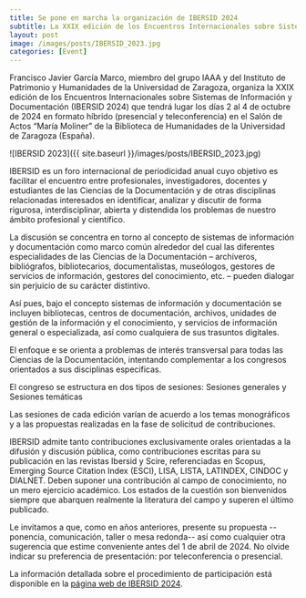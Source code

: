 ```yaml
---
title: Se pone en marcha la organización de IBERSID 2024
subtitle: La XXIX edición de los Encuentros Internacionales sobre Sistemas de Información y Documentación tendrá lugar los días 2 al 4 de octubre de 2024
layout: post
image: /images/posts/IBERSID_2023.jpg
categories: [Event]
---
```

Francisco Javier García Marco, miembro del grupo IAAA y del Instituto de Patrimonio y Humanidades de la Universidad de Zaragoza, organiza la XXIX edición de los Encuentros Internacionales sobre Sistemas de Información y Documentación (IBERSID 2024) que tendrá lugar los días 2 al 4 de octubre de 2024 en formato híbrido (presencial y teleconferencia) en el Salón de Actos “María Moliner” de la Biblioteca de Humanidades de la Universidad de Zaragoza (España).

![IBERSID 2023]({{ site.baseurl }}/images/posts/IBERSID_2023.jpg)

IBERSID es un foro internacional de periodicidad anual cuyo objetivo es facilitar el  encuentro entre profesionales, investigadores, docentes y estudiantes de las Ciencias de la Documentación y de otras disciplinas relacionadas interesados en identificar, analizar y discutir de forma rigurosa, interdisciplinar, abierta y distendida los problemas de nuestro ámbito profesional y científico.

La discusión se concentra en torno al concepto de sistemas de información y documentación como marco común alrededor del cual las diferentes especialidades de las Ciencias de la Documentación – archiveros, bibliógrafos, bibliotecarios, documentalistas, museólogos, gestores de servicios de información, gestores del conocimiento, etc. – pueden dialogar sin perjuicio de su carácter distintivo.

Así pues, bajo el concepto sistemas de información y documentación se incluyen bibliotecas, centros de documentación, archivos, unidades de gestión de la información y el conocimiento, y servicios de información general o especializada, así como cualquiera de sus trasuntos digitales.

El enfoque e se orienta a problemas de interés transversal para todas las Ciencias de la Documentación, intentando complementar a los congresos orientados a sus disciplinas especificas.

El congreso se estructura en dos tipos de sesiones: Sesiones generales y  Sesiones temáticas

Las sesiones de cada edición varían de acuerdo a los temas monográficos y a las propuestas realizadas en la fase de solicitud de contribuciones.

IBERSID admite tanto contribuciones exclusivamente orales orientadas a la difusión y discusión pública, como contribuciones escritas para su publicación en las revistas Ibersid y Scire, referenciadas en Scopus, Emerging Source Citation Index (ESCI), LISA, LISTA, LATINDEX, CINDOC y DIALNET. Deben suponer una contribución al campo de conocimiento, no un mero ejercicio académico. Los estados de la cuestión son bienvenidos siempre que abarquen realmente la literatura del campo y superen el último publicado.

Le invitamos a que, como en años anteriores, presente su propuesta --ponencia, comunicación, taller o mesa redonda-- así como cualquier otra sugerencia que estime conveniente antes del 1 de abril de 2024. No olvide indicar su preferencia de presentación: por teleconferencia o presencial.

La información detallada sobre el procedimiento de participación está disponible en la [página web de IBERSID 2024](http://www.ibersid.org).

